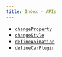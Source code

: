 ```yaml
---
title: Index - APIs
---
```


- [`changeProperty`](./change-property.md)
- [`changeStyle`](./change-style.md)
- [`defineAnimation`](./define-animation.md)
- [`defineCarPlugin`](./define-car-plugin.md)

